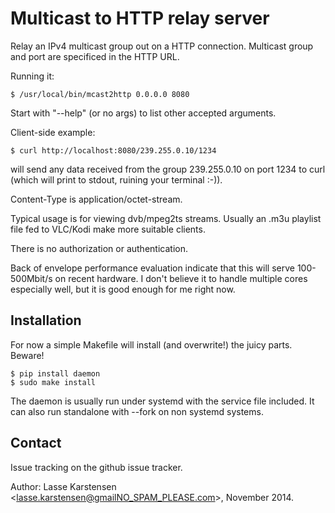# Multicast to HTTP relay server

Relay an IPv4 multicast group out on a HTTP connection. Multicast group
and port are specificed in the HTTP URL.

Running it:

    $ /usr/local/bin/mcast2http 0.0.0.0 8080

Start with "--help" (or no args) to list other accepted arguments.

Client-side example:

    $ curl http://localhost:8080/239.255.0.10/1234

will send any data received from the group 239.255.0.10 on port 1234 to
curl (which will print to stdout, ruining your terminal :-)).

Content-Type is application/octet-stream.

Typical usage is for viewing dvb/mpeg2ts streams. Usually an .m3u
playlist file fed to VLC/Kodi make more suitable clients.

There is no authorization or authentication.

Back of envelope performance evaluation indicate that this will serve
100-500Mbit/s on recent hardware. I don't believe it to handle multiple
cores especially well, but it is good enough for me right now.

## Installation

For now a simple Makefile will install (and overwrite!) the juicy
parts. Beware!

    $ pip install daemon
    $ sudo make install

The daemon is usually run under systemd with the service file included. It
can also run standalone with --fork on non systemd systems.

## Contact

Issue tracking on the github issue tracker.

Author: Lasse Karstensen <lasse.karstensen@gmailNO_SPAM_PLEASE.com>, November 2014.
